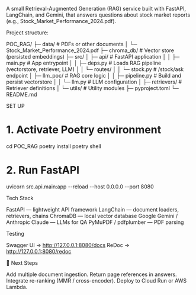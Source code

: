 A small Retrieval-Augmented Generation (RAG) service built with FastAPI, LangChain, and Gemini, that answers questions about stock market reports (e.g., Stock_Market_Performance_2024.pdf).

Project structure:

POC_RAG/
├─ data/                        # PDFs or other documents
│   └─ Stock_Market_Performance_2024.pdf
├─ chroma_db/                   # Vector store (persisted embeddings)
├─ src/
│   ├─ api/                     # FastAPI application
│   │   ├─ main.py              # App entrypoint
│   │   ├─ deps.py              # Loads RAG pipeline (vectorstore, retriever, LLM)
│   │   └─ routes/
│   │       └─ stock.py         # /stock/ask endpoint
│   ├─ llm_poc/                 # RAG core logic
│   │   ├─ pipeline.py          # Build and persist vectorstore
│   │   └─ llm.py               # LLM configuration
│   ├─ retrievers/              # Retriever definitions
│   └─ utils/                   # Utility modules
├─ pyproject.toml
└─ README.md

SET UP

# 1. Activate Poetry environment
cd POC_RAG
poetry install
poetry shell

# 2. Run FastAPI
uvicorn src.api.main:app --reload --host 0.0.0.0 --port 8080

Tech Stack

FastAPI — lightweight API framework
LangChain — document loaders, retrievers, chains
ChromaDB — local vector database
Google Gemini / Anthropic Claude — LLMs for QA
PyMuPDF / pdfplumber — PDF parsing

Testing

Swagger UI → http://127.0.0.1:8080/docs
ReDoc → http://127.0.0.1:8080/redoc

📌 Next Steps

Add multiple document ingestion.
Return page references in answers.
Integrate re-ranking (MMR / cross-encoder).
Deploy to Cloud Run or AWS Lambda.